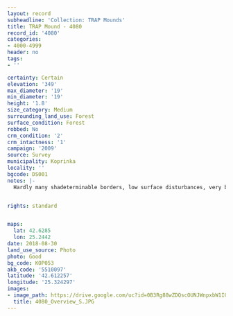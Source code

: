 ```yaml
---
layout: record
subheadline: 'Collection: TRAP Mounds'
title: TRAP Mound - 4080
record_id: '4080'
categories:
- 4000-4999
header: no
tags:
- ''

certainty: Certain
elevation: '349'
max_diameter: '19'
min_diameter: '19'
height: '1.8'
size_category: Medium
surrounding_land_use: Forest
surface_condition: Forest
robbed: No
crm_condition: '2'
crm_intactness: '1'
campaign: '2009'
source: Survey
municipality: Koprinka
locality: ''
bgcode: DS001
notes: |-
  Hardly many shadeterminable borders, low surface disturbances, very bushy.


rights: standard


maps:
  lat: 42.6285
  lon: 25.2442
date: 2018-08-30
land_use_source: Photo
photo: Good
bg_code: КОР053
akb_code: '5510097'
latitude: '42.612257'
longitude: '25.324297'
images:
- image_path: https://drive.google.com/uc?id=0B3Rg88wZDQscOUNJWnpxbW1IQzA
  title: 4080_Overview_S.JPG
---
```

